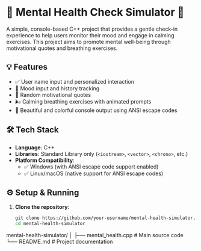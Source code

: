 # 🧠 Mental Health Check Simulator 🐔

A simple, console-based C++ project that provides a gentle check-in experience to help users monitor their mood and engage in calming exercises. This project aims to promote mental well-being through motivational quotes and breathing exercises.

## 💡 Features

- ✅ User name input and personalized interaction
- 📝 Mood input and history tracking
- 💬 Random motivational quotes
- 🌬️ Calming breathing exercises with animated prompts
- 🎨 Beautiful and colorful console output using ANSI escape codes



## 🛠️ Tech Stack

- **Language**: C++
- **Libraries**: Standard Library only (`<iostream>`, `<vector>`, `<chrono>`, etc.)
- **Platform Compatibility**:
  - ✅ Windows (with ANSI escape code support enabled)
  - ✅ Linux/macOS (native support for ANSI escape codes)

## ⚙️ Setup & Running

1. **Clone the repository**:
   ```bash
   git clone https://github.com/your-username/mental-health-simulator.git
   cd mental-health-simulator
mental-health-simulator/
│
├── mental_health.cpp      # Main source code
└── README.md              # Project documentation
